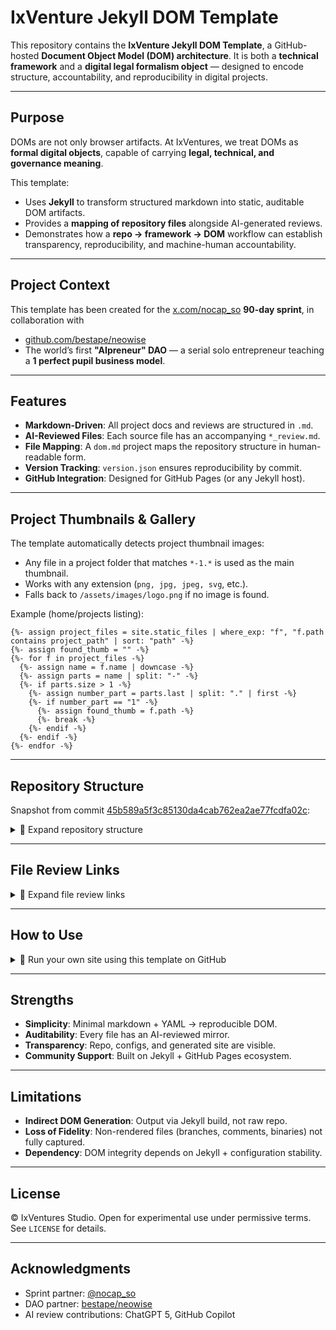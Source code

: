 # IxVenture Jekyll DOM Template

This repository contains the **IxVenture Jekyll DOM Template**, a
GitHub-hosted **Document Object Model (DOM) architecture**.
It is both a **technical framework** and a **digital legal formalism object** —
designed to encode structure, accountability, and reproducibility in digital projects.

---

## Purpose

DOMs are not only browser artifacts.
At IxVentures, we treat DOMs as **formal digital objects**, capable of carrying
**legal, technical, and governance meaning**.

This template:

* Uses **Jekyll** to transform structured markdown into static, auditable DOM artifacts.
* Provides a **mapping of repository files** alongside AI-generated reviews.
* Demonstrates how a **repo → framework → DOM** workflow can establish
  transparency, reproducibility, and machine-human accountability.

---

## Project Context

This template has been created for the
[x.com/nocap\_so](https://x.com/nocap_so) **90-day sprint**, in collaboration with

* [github.com/bestape/neowise](https://github.com/bestape/neowise)
* The world’s first **"AIpreneur" DAO** — a serial solo entrepreneur teaching a
  **1 perfect pupil business model**.

---

## Features

* **Markdown-Driven**: All project docs and reviews are structured in `.md`.
* **AI-Reviewed Files**: Each source file has an accompanying `*_review.md`.
* **File Mapping**: A `dom.md` project maps the repository structure in human-readable form.
* **Version Tracking**: `version.json` ensures reproducibility by commit.
* **GitHub Integration**: Designed for GitHub Pages (or any Jekyll host).

---

## Project Thumbnails & Gallery

The template automatically detects project thumbnail images:

* Any file in a project folder that matches `*-1.*` is used as the main thumbnail.
* Works with any extension (`png, jpg, jpeg, svg`, etc.).
* Falls back to `/assets/images/logo.png` if no image is found.

Example (home/projects listing):

```liquid
{%- assign project_files = site.static_files | where_exp: "f", "f.path contains project_path" | sort: "path" -%}
{%- assign found_thumb = "" -%}
{%- for f in project_files -%}
  {%- assign name = f.name | downcase -%}
  {%- assign parts = name | split: "-" -%}
  {%- if parts.size > 1 -%}
    {%- assign number_part = parts.last | split: "." | first -%}
    {%- if number_part == "1" -%}
      {%- assign found_thumb = f.path -%}
      {%- break -%}
    {%- endif -%}
  {%- endif -%}
{%- endfor -%}
```

---

## Repository Structure

Snapshot from commit
[45b589a5f3c85130da4cab762ea2ae77fcdfa02c](https://github.com/ixventure/index_main/tree/45b589a5f3c85130da4cab762ea2ae77fcdfa02c):

<details>
<summary>📑 Expand repository structure</summary>

```
index_main-rollback-cf64385/
├── CNAME
├── README.md
├── _config.yml
├── _includes/
│   └── gallery.html
├── _layouts/
│   ├── default.html
│   └── project.html
├── _projects/
│   ├── project-a.md
│   ├── project-b.md
│   └── test.md
├── assets/
│   ├── css/
│   │   └── style.scss
│   ├── images/
│   │   └── logo.png
│   └── projects/
│       ├── project-a/
│       │   ├── image-1.png
│       │   ├── image-2.png
│       │   └── image-3.png
│       └── project-b/
│           └── image-1.svg
├── index.md
├── projects.md
└── version.json
```

</details>

---

## File Review Links

<details>
<summary>📑 Expand file review links</summary>

* [gallery.html review](https://github.com/ixventure/index_main/blob/rollback-cf64385/_includes/galleryHtml_github_copilot_review.md)
* [default.html review](https://github.com/ixventure/index_main/blob/rollback-cf64385/_layouts/defaultHtml_github_copilot_review.md)
* [project.html review](https://github.com/ixventure/index_main/blob/rollback-cf64385/_layouts/projectHtml_github_copilot_review.md)
* [project-a.md review](https://github.com/ixventure/index_main/blob/rollback-cf64385/_projects/project-aMd_chatGPT_5_review.md)
* [project-b.md review](https://github.com/ixventure/index_main/blob/rollback-cf64385/_projects/project-bMd_github_copilot_review.md)
* [test.md review](https://github.com/ixventure/index_main/blob/rollback-cf64385/_projects/testMd_chatGPT_5_review.md)
* [style.scss review](https://github.com/ixventure/index_main/blob/rollback-cf64385/assets/css/styleScss_chatGPT_5_review.md)
* [version.json review](https://github.com/ixventure/index_main/blob/rollback-cf64385/versionjson_chatGPT_5_review.md)

</details>

---

## How to Use

<details>
<summary>📑 Run your own site using this template on GitHub</summary>

1. Clone your fork:

```bash
git clone https://github.com/USERNAME/ixv-jekyll-minima-template.git
cd ixv-jekyll-minima-template
```

(Optional) Check out a specific commit if needed:

```bash
git checkout COMMIT-HASH
```

2. Repo URL mode (GitHub Pages):

* Delete `CNAME` if it exists.
* Update `_config.yml`:

```yaml
url: "https://USERNAME.github.io"
baseurl: "/ixv-jekyll-minima-template"
```

3. Optional: Custom domain via CNAME:

* Keep a `CNAME` file containing your domain.
* GitHub Pages serves site at that domain; no `_config.yml` changes needed.

4. Local preview:

```bash
bundle exec jekyll serve
```

5. Deploy:

* Push changes to GitHub.
* `version.json` tracks builds and triggers update notifications.

*Replace `USERNAME` and `COMMIT-HASH` with your GitHub username and the commit hash if needed.*

</details>

---

## Strengths

* **Simplicity**: Minimal markdown + YAML → reproducible DOM.
* **Auditability**: Every file has an AI-reviewed mirror.
* **Transparency**: Repo, configs, and generated site are visible.
* **Community Support**: Built on Jekyll + GitHub Pages ecosystem.

---

## Limitations

* **Indirect DOM Generation**: Output via Jekyll build, not raw repo.
* **Loss of Fidelity**: Non-rendered files (branches, comments, binaries) not fully captured.
* **Dependency**: DOM integrity depends on Jekyll + configuration stability.

---

## License

© IxVentures Studio.
Open for experimental use under permissive terms.
See `LICENSE` for details.

---

## Acknowledgments

* Sprint partner: [@nocap\_so](https://x.com/nocap_so)
* DAO partner: [bestape/neowise](https://github.com/bestape/neowise)
* AI review contributions: ChatGPT 5, GitHub Copilot
